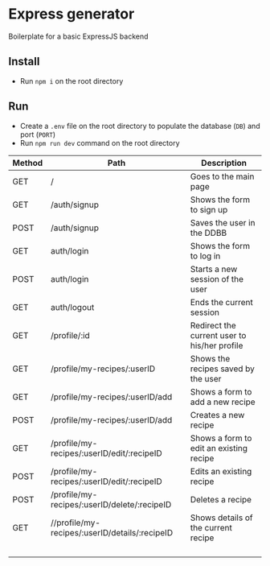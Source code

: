 # Express generator

Boilerplate for a basic ExpressJS backend

## Install

- Run `npm i` on the root directory

## Run

- Create a `.env` file on the root directory to populate the database (`DB`) and port (`PORT`)
- Run `npm run dev` command on the root directory


| Method  	    | Path  	|  Description 	|
|---	|---	|---	|
|GET  	| /  	| Goes to the main  page  	|
| GET  	| /auth/signup  	| Shows the form to sign up 	|
| POST  	|  /auth/signup 	| Saves the user in the DDBB  	|
| GET  	| auth/login  	| Shows the form to log in  	|
| POST  	|  auth/login 	| Starts a new session of the user  	|
| GET  	| auth/logout  	| Ends the current session  	|
| GET  	| /profile/:id 	| Redirect the current user to his/her profile  	|
| GET  	| /profile/my-recipes/:userID  	| Shows the recipes saved by the user  	|
| GET  	| /profile/my-recipes/:userID/add  	|  Shows a form to add a new recipe 	|
|  POST 	|   /profile/my-recipes/:userID/add 	|  Creates a new recipe 	|
| GET  	|  /profile/my-recipes/:userID/edit/:recipeID 	| Shows a form to edit an existing recipe|
| POST  	|  /profile/my-recipes/:userID/edit/:recipeID  	| Edits an existing recipe  	|
| POST  	| /profile/my-recipes/:userID/delete/:recipeID  	|  Deletes a recipe 	|
| GET  	| //profile/my-recipes/:userID/details/:recipeID  	| Shows details of the current recipe  	|
|   	|   	|   	|
|   	|   	|   	|
|   	|   	|   	|
|   	|   	|   	|
